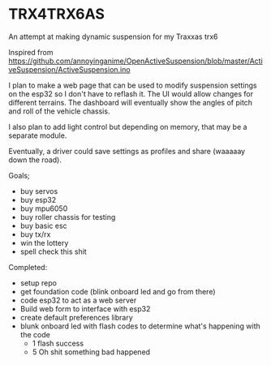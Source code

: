 # TRX4TRX6AS
An attempt at making dynamic suspension for my Traxxas trx6

Inspired from https://github.com/annoyinganime/OpenActiveSuspension/blob/master/ActiveSuspension/ActiveSuspension.ino

I plan to make a web page that can be used to modify suspension settings on the esp32 so I don't have to reflash it. The UI would allow changes for different terrains. The dashboard will eventually show the angles of pitch and roll of the vehicle chassis. 

I also plan to add light control but depending on memory, that may be a separate module.  

Eventually, a driver could save settings as profiles and share (waaaaay down the road).

Goals;
* buy servos
* buy esp32
* buy mpu6050
* buy roller chassis for testing
* buy basic esc
* buy tx/rx
* win the lottery
* spell check this shit

Completed:
* setup repo
* get foundation code (blink onboard led and go from there)
* code esp32 to act as a web server
* Build web form to interface with esp32
* create default preferences library
* blunk onboard led with flash codes to determine what's happening with the code
    * 1 flash success
    * 5 Oh shit something bad happened
